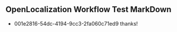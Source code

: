 ## OpenLocalization Workflow Test MarkDown
* 001e2816-54dc-4194-9cc3-2fa060c71ed9 thanks!

<!--HONumber=Jul16_HO4-->


